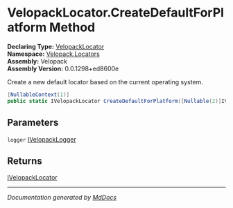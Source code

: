 ﻿<!--  
  <auto-generated>   
    The contents of this file were generated by a tool.  
    Changes to this file may be list if the file is regenerated  
  </auto-generated>   
-->

# VelopackLocator.CreateDefaultForPlatform Method

**Declaring Type:** [VelopackLocator](../index.md)  
**Namespace:** [Velopack.Locators](../../index.md)  
**Assembly:** Velopack  
**Assembly Version:** 0.0.1298+ed8600e

 Create a new default locator based on the current operating system. 

```csharp
[NullableContext(1)]
public static IVelopackLocator CreateDefaultForPlatform([Nullable(2)]IVelopackLogger logger = null);
```

## Parameters

`logger`  [IVelopackLogger](../../../Logging/IVelopackLogger/index.md)

## Returns

[IVelopackLocator](../../IVelopackLocator/index.md)

___

*Documentation generated by [MdDocs](https://github.com/ap0llo/mddocs)*
